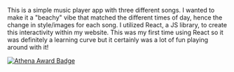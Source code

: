 This is a simple music player app with three different songs. I wanted to make it a "beachy" vibe that matched the different times of day, hence the change in style/images for each song. I utilized React, a JS library, to create this interactivity within my website. This was my first time using React so it was definitely a learning curve but it certainly was a lot of fun playing around with it!

[![Athena Award Badge](https://img.shields.io/endpoint?url=https%3A%2F%2Faward.athena.hackclub.com%2Fapi%2Fbadge)](https://award.athena.hackclub.com)
